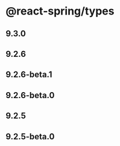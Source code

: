 # @react-spring/types

## 9.3.0

## 9.2.6

## 9.2.6-beta.1

## 9.2.6-beta.0

## 9.2.5

## 9.2.5-beta.0

